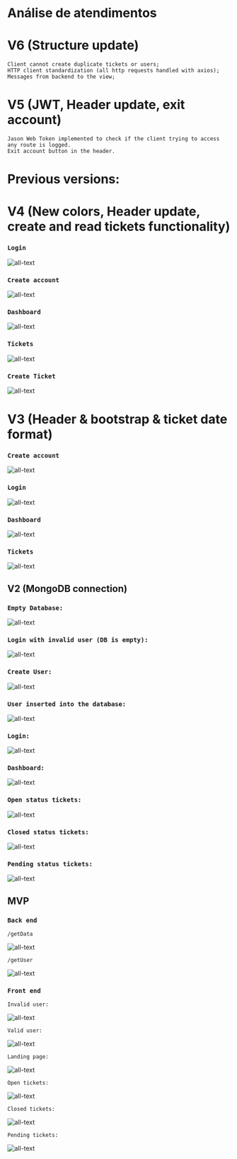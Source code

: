 # Análise de atendimentos

# V6 (Structure update)

    Client cannot create duplicate tickets or users;
    HTTP client standardization (all http requests handled with axios);
    Messages from backend to the view;

# V5 (JWT, Header update, exit account)

    Jason Web Token implemented to check if the client trying to access any route is logged.
    Exit account button in the header.

# Previous versions:

# V4 (New colors, Header update, create and read tickets functionality)

### `Login`
![all-text](https://github.com/bispo-daniel/Analise_Atendimentos/blob/main/Screenshots/V4/Login.png)

### `Create account`
![all-text](https://github.com/bispo-daniel/Analise_Atendimentos/blob/main/Screenshots/V4/SignIn.png)

### `Dashboard`
![all-text](https://github.com/bispo-daniel/Analise_Atendimentos/blob/main/Screenshots/V4/Dashboard.png)

### `Tickets`
![all-text](https://github.com/bispo-daniel/Analise_Atendimentos/blob/main/Screenshots/V4/Tickets.png)

### `Create Ticket`
![all-text](https://github.com/bispo-daniel/Analise_Atendimentos/blob/main/Screenshots/V4/CreateTicket.png)

# V3 (Header & bootstrap & ticket date format)

### `Create account`
![all-text](https://github.com/bispo-daniel/Analise_Atendimentos/blob/main/Screenshots/V3/SignIn.png)

### `Login`
![all-text](https://github.com/bispo-daniel/Analise_Atendimentos/blob/main/Screenshots/V3/Login.png)

### `Dashboard`
![all-text](https://github.com/bispo-daniel/Analise_Atendimentos/blob/main/Screenshots/V3/Dashboard.png)

### `Tickets`
![all-text](https://github.com/bispo-daniel/Analise_Atendimentos/blob/main/Screenshots/V3/Tickets.png)

## V2 (MongoDB connection)

### `Empty Database:`
![all-text](https://github.com/bispo-daniel/Analise_Atendimentos/blob/main/Screenshots/V2/EmptyDB.png)

### `Login with invalid user (DB is empty):`
![all-text](https://github.com/bispo-daniel/Analise_Atendimentos/blob/main/Screenshots/V2/UserNotFound.png)

### `Create User:`
![all-text](https://github.com/bispo-daniel/Analise_Atendimentos/blob/main/Screenshots/V2/CreateUser.png)

### `User inserted into the database:`
![all-text](https://github.com/bispo-daniel/Analise_Atendimentos/blob/main/Screenshots/V2/UserInsertedOnDB.png)

### `Login:`
![all-text](https://github.com/bispo-daniel/Analise_Atendimentos/blob/main/Screenshots/V2/Login.png)

### `Dashboard:`
![all-text](https://github.com/bispo-daniel/Analise_Atendimentos/blob/main/Screenshots/V2/Dashboard.png)

### `Open status tickets:`
![all-text](https://github.com/bispo-daniel/Analise_Atendimentos/blob/main/Screenshots/V2/OpenTickets.png)

### `Closed status tickets:`
![all-text](https://github.com/bispo-daniel/Analise_Atendimentos/blob/main/Screenshots/V2/ClosedTickets.png)

### `Pending status tickets:`
![all-text](https://github.com/bispo-daniel/Analise_Atendimentos/blob/main/Screenshots/V2/PendingTickets.png)

## MVP

### `Back end`
    /getData
![all-text](https://github.com/bispo-daniel/Analise_Atendimentos/blob/main/Screenshots/MVP/getData.png)
    
    /getUser
![all-text](https://github.com/bispo-daniel/Analise_Atendimentos/blob/main/Screenshots/MVP/getUser.png)

### `Front end`
    Invalid user:
![all-text](https://github.com/bispo-daniel/Analise_Atendimentos/blob/main/Screenshots/MVP/LoginWithInvalidUser.png)

    Valid user:
![all-text](https://github.com/bispo-daniel/Analise_Atendimentos/blob/main/Screenshots/MVP/LoginWithRootUser.png)

    Landing page:
![all-text](https://github.com/bispo-daniel/Analise_Atendimentos/blob/main/Screenshots/MVP/TicketsStatistics.png)

    Open tickets:
![all-text](https://github.com/bispo-daniel/Analise_Atendimentos/blob/main/Screenshots/MVP/OpenTickets.png)

    Closed tickets:
![all-text](https://github.com/bispo-daniel/Analise_Atendimentos/blob/main/Screenshots/MVP/ClosedTickets.png)

    Pending tickets:
![all-text](https://github.com/bispo-daniel/Analise_Atendimentos/blob/main/Screenshots/MVP/PendingTickets.png)